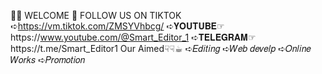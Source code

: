 👋🏻 WELCOME 🤗 FOLLOW US ON TIKTOK ➪https://vm.tiktok.com/ZMSYVhbcg/
➪𝐘𝐎𝐔𝐓𝐔𝐁𝐄☞︎︎︎https://www.youtube.com/@Smart_Editor_1    ➪𝐓𝐄𝐋𝐄𝐆𝐑𝐀𝐌☞︎︎︎https://t.me/Smart_Editor1
Our Aimed☟︎︎︎☟︎︎︎☕︎
➪𝐸𝑑𝑖𝑡𝑖𝑛𝑔
➪𝑊𝑒𝑏 𝑑𝑒𝑣𝑒𝑙𝑝
➪𝑂𝑛𝑙𝑖𝑛𝑒 𝑊𝑜𝑟𝑘𝑠
➪𝑃𝑟𝑜𝑚𝑜𝑡𝑖𝑜𝑛
